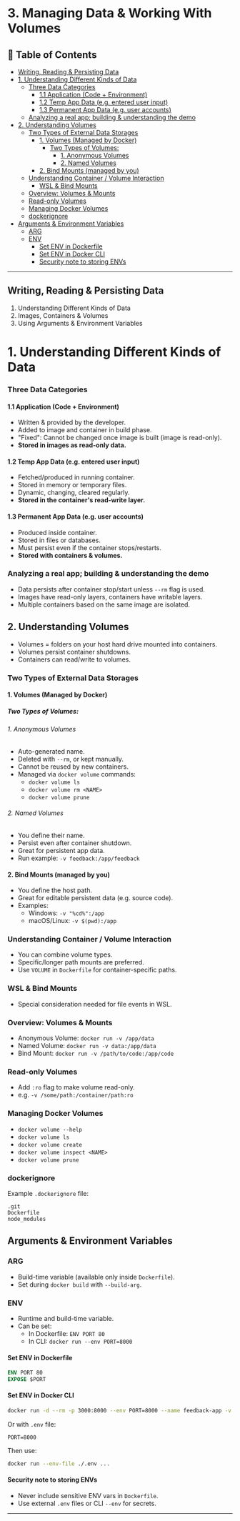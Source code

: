 # 3. Managing Data & Working With Volumes

## 📁 Table of Contents

- [Writing, Reading & Persisting Data](#writing-reading--persisting-data)
- [1. Understanding Different Kinds of Data](#1-understanding-different-kinds-of-data)
   - [Three Data Categories](#three-data-categories)
     - [1.1 Application (Code + Environment)](#11-application-code--environment)
     - [1.2 Temp App Data (e.g. entered user input)](#12-temp-app-data-eg-entered-user-input)
     - [1.3 Permanent App Data (e.g. user accounts)](#13-permanent-app-data-eg-user-accounts)
   - [Analyzing a real app; building & understanding the demo](#analyzing-a-real-app-building--understanding-the-demo)
- [2. Understanding Volumes](#2-understanding-volumes)
   - [Two Types of External Data Storages](#two-types-of-external-data-storages)
     - [1. Volumes (Managed by Docker)](#1-volumes-managed-by-docker)
       - [Two Types of Volumes:](#two-types-of-volumes)
         - [1. Anonymous Volumes](#1-anonymous-volumes)
         - [2. Named Volumes](#2-named-volumes)
     - [2. Bind Mounts (managed by you)](#2-bind-mounts-managed-by-you)
   - [Understanding Container / Volume Interaction](#understanding-container--volume-interaction)
     - [WSL & Bind Mounts](#wsl--bind-mounts)
   - [Overview: Volumes & Mounts](#overview-volumes--mounts)
   - [Read-only Volumes](#read-only-volumes)
   - [Managing Docker Volumes](#managing-docker-volumes)
   - [dockerignore](#dockerignore)
- [Arguments & Environment Variables](#arguments--environment-variables)
   - [ARG](#arg)
   - [ENV](#env)
     - [Set ENV in Dockerfile](#set-env-in-dockerfile)
     - [Set ENV in Docker CLI](#set-env-in-docker-cli)
     - [Security note to storing ENVs](#security-note-to-storing-envs)

---

## Writing, Reading & Persisting Data

1. Understanding Different Kinds of Data
2. Images, Containers & Volumes
3. Using Arguments & Environment Variables

# 1. Understanding Different Kinds of Data

### Three Data Categories

#### 1.1 Application (Code + Environment)
- Written & provided by the developer.
- Added to image and container in build phase.
- "Fixed": Cannot be changed once image is built (image is read-only).
- **Stored in images as read-only data.**

#### 1.2 Temp App Data (e.g. entered user input)
- Fetched/produced in running container.
- Stored in memory or temporary files.
- Dynamic, changing, cleared regularly.
- **Stored in the container's read-write layer.**

#### 1.3 Permanent App Data (e.g. user accounts)
- Produced inside container.
- Stored in files or databases.
- Must persist even if the container stops/restarts.
- **Stored with containers & volumes.**

### Analyzing a real app; building & understanding the demo

- Data persists after container stop/start unless `--rm` flag is used.
- Images have read-only layers, containers have writable layers.
- Multiple containers based on the same image are isolated.

## 2. Understanding Volumes

- Volumes = folders on your host hard drive mounted into containers.
- Volumes persist container shutdowns.
- Containers can read/write to volumes.

### Two Types of External Data Storages

#### 1. Volumes (Managed by Docker)

##### Two Types of Volumes:

###### 1. Anonymous Volumes
- Auto-generated name.
- Deleted with `--rm`, or kept manually.
- Cannot be reused by new containers.
- Managed via `docker volume` commands:
  - `docker volume ls`
  - `docker volume rm <NAME>`
  - `docker volume prune`

###### 2. Named Volumes
- You define their name.
- Persist even after container shutdown.
- Great for persistent app data.
- Run example: `-v feedback:/app/feedback`

#### 2. Bind Mounts (managed by you)

- You define the host path.
- Great for editable persistent data (e.g. source code).
- Examples:
  - Windows: `-v "%cd%":/app`
  - macOS/Linux: `-v $(pwd):/app`

### Understanding Container / Volume Interaction

- You can combine volume types.
- Specific/longer path mounts are preferred.
- Use `VOLUME` in `Dockerfile` for container-specific paths.

### WSL & Bind Mounts

- Special consideration needed for file events in WSL.

### Overview: Volumes & Mounts

- Anonymous Volume: `docker run -v /app/data`
- Named Volume: `docker run -v data:/app/data`
- Bind Mount: `docker run -v /path/to/code:/app/code`

### Read-only Volumes

- Add `:ro` flag to make volume read-only.
- e.g. `-v /some/path:/container/path:ro`

### Managing Docker Volumes

- `docker volume --help`
- `docker volume ls`
- `docker volume create`
- `docker volume inspect <NAME>`
- `docker volume prune`

### dockerignore

Example `.dockerignore` file:

```plaintext
.git
Dockerfile
node_modules
```

## Arguments & Environment Variables

### ARG

- Build-time variable (available only inside `Dockerfile`).
- Set during `docker build` with `--build-arg`.

### ENV

- Runtime and build-time variable.
- Can be set:
  - In Dockerfile: `ENV PORT 80`
  - In CLI: `docker run --env PORT=8000`

#### Set ENV in Dockerfile

```dockerfile
ENV PORT 80
EXPOSE $PORT
```

#### Set ENV in Docker CLI

```bash
docker run -d --rm -p 3000:8000 --env PORT=8000 --name feedback-app -v feedback:/app/feedback feedback-node:env
```

Or with `.env` file:

```plaintext
PORT=8000
```

Then use:

```bash
docker run --env-file ./.env ...
```

#### Security note to storing ENVs

- Never include sensitive ENV vars in `Dockerfile`.
- Use external `.env` files or CLI `--env` for secrets.

---